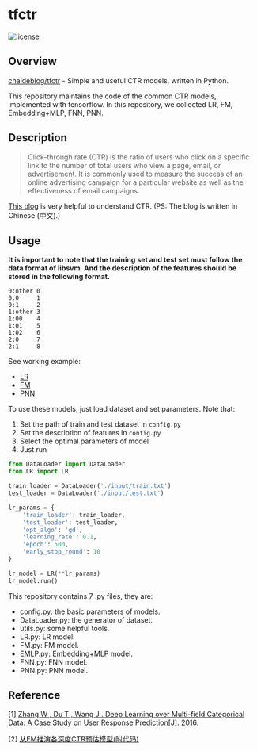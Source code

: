 # tfctr

[![license](https://img.shields.io/github/license/mashape/apistatus.svg?maxAge=2592000)](https://github.com/chaideblog/tfctr/LICENSE)

## Overview

[chaideblog/tfctr](https://github.com/chaideblog/tfctr) - Simple and useful CTR models, written in Python.

This repository maintains the code of the common CTR models, implemented with tensorflow. In this repository, we collected LR, FM, Embedding+MLP, FNN, PNN. 

## Description

> Click-through rate (CTR) is the ratio of users who click on a specific link to the number of total users who view a page, email, or advertisement. It is commonly used to measure the success of an online advertising campaign for a particular website as well as the effectiveness of email campaigns.

[This blog](https://chaideblog.github.io/) is very helpful to understand CTR. (PS: The blog is written in Chinese (中文).)

## Usage

**It is important to note that the training set and test set must follow the data format of libsvm. And the description of the features should be stored in the following format.**

```
0:other 0
0:0     1
0:1     2
1:other 3
1:00    4
1:01    5
1:02    6
2:0     7
2:1     8
```

See working example:

* [LR](https://github.com/chaideblog/tfctr/blob/master/examples/LR.ipynb)
* [FM](https://github.com/chaideblog/tfctr/blob/master/examples/FM.ipynb)
* [PNN](https://github.com/chaideblog/tfctr/blob/master/examples/PNN.ipynb)

To use these models, just load dataset and set parameters. Note that:

1. Set the path of train and test dataset in `config.py`
2. Set the description of features in `config.py`
3. Select the optimal parameters of model
4. Just run

```python
from DataLoader import DataLoader
from LR import LR

train_loader = DataLoader('./input/train.txt')
test_loader = DataLoader('./input/test.txt')

lr_params = {
    'train_loader': train_loader,
    'test_loader': test_loader,
    'opt_algo': 'gd',
    'learning_rate': 0.1,
    'epoch': 500,
    'early_stop_round': 10
}

lr_model = LR(**lr_params)
lr_model.run() 
```

This repository contains 7 .py files, they are:

* config.py: the basic parameters of models.
* DataLoader.py: the generator of dataset.
* utils.py: some helpful tools.
* LR.py: LR model.
* FM.py: FM model.
* EMLP.py: Embedding+MLP model.
* FNN.py: FNN model.
* PNN.py: PNN model.

## Reference

[1] [Zhang W , Du T , Wang J . Deep Learning over Multi-field Categorical Data: A Case Study on User Response Prediction[J]. 2016.](https://arxiv.org/pdf/1601.02376.pdf)

[2] [从FM推演各深度CTR预估模型(附代码)](https://www.jiqizhixin.com/articles/2018-07-16-17)
